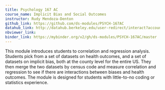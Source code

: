 ```yaml
---
title: Psychology 167 AC
course_name: Implicit Bias and Social Outcomes
instructor: Rudy Mendoza-Denton
github_link: https://github.com/ds-modules/PSYCH-167AC
datahub_link: http://datahub.berkeley.edu/user-redirect/interact?account=ds-modules&repo=PSYCH-167AC&branch=master&path=
nbviewer_link:
binder_link: https://mybinder.org/v2/gh/ds-modules/PSYCH-167AC/master
---
```

This module introduces students to correlation and regression analysis.  Students pick from a set of datasets on health outcomes, and a set of datasets on implicit bias, both at the county level for the entire US. They then merge the two datasets by census code and measure correlation and regression to see if there are interactions between biases and health outcomes.   The module is designed for students with little-to-no coding or statistics experience.

